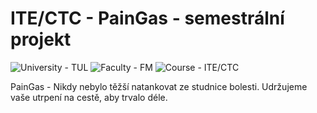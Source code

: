 # ITE/CTC - PainGas - semestrální projekt
<p>
    <img src="https://img.shields.io/badge/University%20-TUL-5948AD?labelColor=black&style=for-the-badge" alt="University - TUL" />
    <img src="https://img.shields.io/badge/Faculty%20-FM-ea7603?labelColor=black&style=for-the-badge" alt="Faculty - FM" />
    <img src="https://img.shields.io/badge/Course%20-ITE%2FUZO-3178c6?labelColor=black&style=for-the-badge" alt="Course - ITE/CTC" />
</p>

PainGas - Nikdy nebylo těžší natankovat ze studnice bolesti. Udržujeme vaše utrpení na cestě, aby trvalo déle.